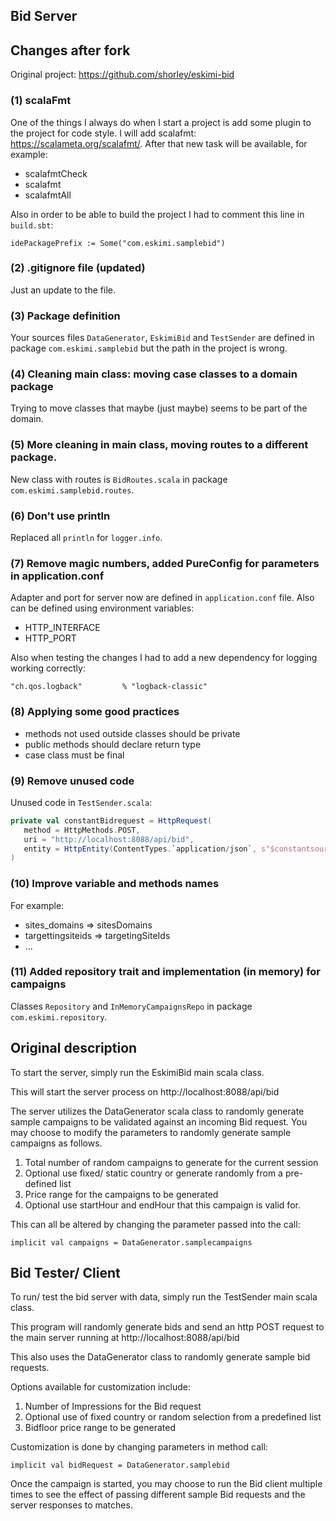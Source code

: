 ## Bid Server

## Changes after fork

Original project: https://github.com/shorley/eskimi-bid

### (1) scalaFmt

One of the things I always do when I start a project is add some plugin to the project for code style.
I will add scalafmt: https://scalameta.org/scalafmt/.
After that new task will be available, for example:

- scalafmtCheck
- scalafmt
- scalafmtAll

Also in order to be able to build the project I had to comment this line in `build.sbt`:

`idePackagePrefix := Some("com.eskimi.samplebid")`

### (2) .gitignore file (updated)

Just an update to the file.

### (3) Package definition

Your sources files `DataGenerator`, `EskimiBid` and `TestSender` are defined in package `com.eskimi.samplebid` but the path in the project is wrong.

### (4) Cleaning main class: moving case classes to a domain package

Trying to move classes that maybe (just maybe) seems to be part of the domain.

### (5) More cleaning in main class, moving routes to a different package.

New class with routes is `BidRoutes.scala` in package `com.eskimi.samplebid.routes`.

### (6) Don't use println

Replaced all `println` for `logger.info`.

### (7) Remove magic numbers, added PureConfig for parameters in application.conf

Adapter and port for server now are defined in `application.conf` file. Also can be defined using environment variables:

- HTTP_INTERFACE
- HTTP_PORT

Also when testing the changes I had to add a new dependency for logging working correctly:

`"ch.qos.logback"         % "logback-classic"`

### (8) Applying some good practices

- methods not used outside classes should be private
- public methods should declare return type
- case class must be final

### (9) Remove unused code

Unused code in `TestSender.scala`:

```scala
private val constantBidrequest = HttpRequest(
   method = HttpMethods.POST,
   uri = "http://localhost:8088/api/bid",
   entity = HttpEntity(ContentTypes.`application/json`, s"$constantsource"),
)
```

### (10) Improve variable and methods names

For example:

- sites_domains => sitesDomains
- targettingsiteids => targetingSiteIds
- ...

### (11) Added repository trait and implementation (in memory) for campaigns

Classes `Repository` and `InMemoryCampaignsRepo` in package `com.eskimi.repository`.


## Original description

To start the server, simply run the EskimiBid main scala class.

This will start the server process on http://localhost:8088/api/bid

The server utilizes the DataGenerator scala class to randomly generate sample campaigns to be validated against an incoming Bid request.
You may choose to modify the parameters to randomly generate sample campaigns as follows.

1. Total number of random campaigns to generate for the current session
2. Optional use fixed/ static country or generate randomly from a pre-defined list
3. Price range for the campaigns to be generated
4. Optional use startHour and endHour that this campaign is valid for.

This can all be altered by changing the parameter passed into the call: 
    
    implicit val campaigns = DataGenerator.samplecampaigns


## Bid Tester/ Client

To run/ test the bid server with data, simply run the TestSender main scala class.

This program will randomly generate bids and send an http POST request to the main server running at http://localhost:8088/api/bid

This also uses the DataGenerator class to randomly generate sample bid requests.

Options available for customization include:

1. Number of Impressions for the Bid request
2. Optional use of fixed country or random selection from a predefined list
3. Bidfloor price range to be generated

Customization is done by changing parameters in method call:

    implicit val bidRequest = DataGenerator.samplebid

Once the campaign is started, you may choose to run the Bid client multiple times to see the effect of passing different sample Bid requests and the server responses to matches.

